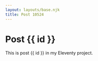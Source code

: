 ```yaml
---
layout: layouts/base.njk
title: Post 10524
---
```


# Post {{ id }}

This is post {{ id }} in my Eleventy project.
